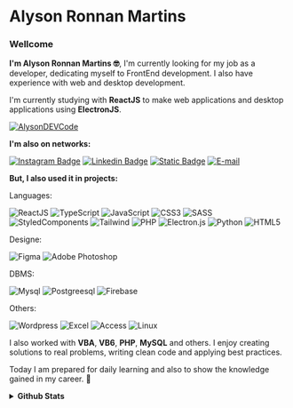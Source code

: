 # Alyson Ronnan Martins

### Wellcome

**I'm Alyson Ronnan Martins 🤓**, I'm currently looking for my job as a developer, dedicating myself to FrontEnd development.
I also have experience with web and desktop development. 

I'm currently studying with **ReactJS** to make web applications and desktop applications using **ElectronJS**.

[![AlysonDEVCode](https://github-readme-stats.vercel.app/api/top-langs/?username=AlysonDEV&hide=html&layout=compact&theme=dracula)](https://github.com/anuraghazra/github-readme-stats)

**I'm also on networks:**

[![Instagram Badge](https://img.shields.io/badge/-Instagram-3e3e9f?style=flat-square&labelColor=363636&logo=instagram&logoColor=white&link=https://www.instagram.com/alysonronnan/)](https://www.instagram.com/alysonronnan/)
[![Linkedin Badge](https://img.shields.io/badge/-Linkedin-3e3e9f?style=flat-square&labelColor=363636&logo=Linkedin&logoColor=white&link=https://www.linkedin.com/in/alyson-ronnan-martins/)](https://www.linkedin.com/in/alyson-ronnan-martins/) 
[![Static Badge](https://img.shields.io/badge/DIO-alysonronnan-363636?labelColor=363636&color=3e3e9f)](https://web.dio.me/users/alysonronnan)
[![E-mail](https://img.shields.io/badge/-Gmail-3e3e9f?style=flat-square&labelColor=363636&logo=gmail&logoColor=white&link=mailto:alysonronnan@gmail.com)](mailto:alysonronnan@gmail.com)

**But, I also used it in projects:**

Languages:

![ReactJS](https://img.shields.io/badge/React-20232A?style=for-the-badge&logo=react&logoColor=61DAFB)
![TypeScript](https://img.shields.io/badge/TypeScript-007ACC?style=for-the-badge&logo=typescript&logoColor=white)
![JavaScript](https://img.shields.io/badge/JavaScript-F7DF1E?style=for-the-badge&logo=javascript&logoColor=black)
![CSS3](https://img.shields.io/badge/CSS3-1572B6?style=for-the-badge&logo=css3&logoColor=white)
![SASS](https://img.shields.io/badge/Sass-CC6699?style=for-the-badge&logo=sass&logoColor=white)
![StyledComponents](https://img.shields.io/badge/styled--components-DB7093?style=for-the-badge&logo=styled-components&logoColor=white)
![Tailwind](https://img.shields.io/badge/Tailwind_CSS-38B2AC?style=for-the-badge&logo=tailwind-css&logoColor=white)
![PHP](https://img.shields.io/badge/PHP-777BB4?style=for-the-badge&logo=php&logoColor=white)
![Electron.js](https://img.shields.io/badge/Electron-191970?style=for-the-badge&logo=Electron&logoColor=white)
![Python](https://img.shields.io/badge/Python-14354C?style=for-the-badge&logo=python&logoColor=white)
![HTML5](https://img.shields.io/badge/HTML5-E34F26?style=for-the-badge&logo=html5&logoColor=white)

Designe: 

![Figma](https://img.shields.io/badge/figma-%23F24E1E.svg?style=for-the-badge&logo=figma&logoColor=white)
![Adobe Photoshop](https://img.shields.io/badge/adobe%20photoshop-%2331A8FF.svg?style=for-the-badge&logo=adobe%20photoshop&logoColor=white)

DBMS: 

![Mysql](https://img.shields.io/badge/MySQL-00000F?style=for-the-badge&logo=mysql&logoColor=white)
![Postgreesql](https://img.shields.io/badge/PostgreSQL-316192?style=for-the-badge&logo=postgresql&logoColor=white)
![Firebase](https://img.shields.io/badge/Firebase-F29D0C?style=for-the-badge&logo=firebase&logoColor=white)

Others:

![Wordpress](https://img.shields.io/badge/WordPress-006E93?style=for-the-badge&logo=wordpress&logoColor=white)
![Excel](https://img.shields.io/badge/Microsoft_Excel-217346?style=for-the-badge&logo=microsoft-excel&logoColor=white)
![Access](https://img.shields.io/badge/Microsoft_Access-A4373A?style=for-the-badge&logo=microsoft-access&logoColor=white)
![Linux](https://img.shields.io/badge/Linux-E34F26?style=for-the-badge&logo=linux&logoColor=black)

I also worked with **VBA**, **VB6**, **PHP**, **MySQL** and others. I enjoy creating solutions to real problems, writing clean code and applying best practices.

Today I am prepared for daily learning and also to show the knowledge gained in my career. 🖤



<details>
  <summary><b>Github Stats</b></summary>
  
  [![AlysonDEVCode](https://github-readme-stats.vercel.app/api?username=AlysonDEV&theme=dracula)](https://github.com/anuraghazra/github-readme-stats)
  
</details>
<!---
Objetivo: Quero mudar miha vida!
--->

